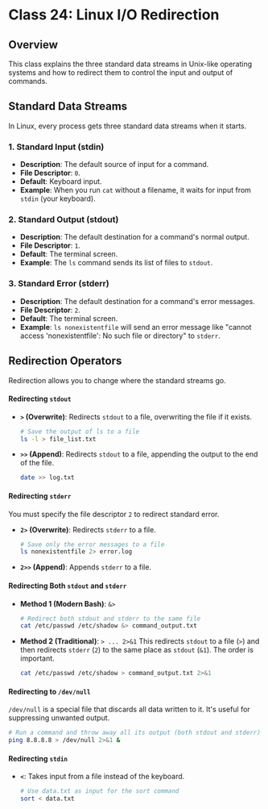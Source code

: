 # Class 24: Linux I/O Redirection

## Overview

This class explains the three standard data streams in Unix-like operating systems and how to redirect them to control the input and output of commands.

## Standard Data Streams

In Linux, every process gets three standard data streams when it starts.

### 1. Standard Input (stdin)

* **Description**: The default source of input for a command.
* **File Descriptor**: `0`.
* **Default**: Keyboard input.
* **Example**: When you run `cat` without a filename, it waits for input from `stdin` (your keyboard).

### 2. Standard Output (stdout)

* **Description**: The default destination for a command's normal output.
* **File Descriptor**: `1`.
* **Default**: The terminal screen.
* **Example**: The `ls` command sends its list of files to `stdout`.

### 3. Standard Error (stderr)

* **Description**: The default destination for a command's error messages.
* **File Descriptor**: `2`.
* **Default**: The terminal screen.
* **Example**: `ls nonexistentfile` will send an error message like "cannot access 'nonexistentfile': No such file or directory" to `stderr`.

## Redirection Operators

Redirection allows you to change where the standard streams go.

#### Redirecting `stdout`

* **`>` (Overwrite)**: Redirects `stdout` to a file, overwriting the file if it exists.
    ```bash
    # Save the output of ls to a file
    ls -l > file_list.txt
    ```
   

* **`>>` (Append)**: Redirects `stdout` to a file, appending the output to the end of the file.
    ```bash
    date >> log.txt
    ```

#### Redirecting `stderr`

You must specify the file descriptor `2` to redirect standard error.

* **`2>` (Overwrite)**: Redirects `stderr` to a file.
    ```bash
    # Save only the error messages to a file
    ls nonexistentfile 2> error.log
    ```
   

* **`2>>` (Append)**: Appends `stderr` to a file.

#### Redirecting Both `stdout` and `stderr`

* **Method 1 (Modern Bash)**: `&>`
    ```bash
    # Redirect both stdout and stderr to the same file
    cat /etc/passwd /etc/shadow &> command_output.txt
    ```
   

* **Method 2 (Traditional)**: `> ... 2>&1`
    This redirects `stdout` to a file (`>`) and then redirects `stderr` (`2`) to the same place as `stdout` (`&1`). The order is important.
    ```bash
    cat /etc/passwd /etc/shadow > command_output.txt 2>&1
    ```
   

#### Redirecting to `/dev/null`

`/dev/null` is a special file that discards all data written to it. It's useful for suppressing unwanted output.

```bash
# Run a command and throw away all its output (both stdout and stderr)
ping 8.8.8.8 > /dev/null 2>&1 &
```


#### Redirecting `stdin`

* **`<`**: Takes input from a file instead of the keyboard.
    ```bash
    # Use data.txt as input for the sort command
    sort < data.txt
    ```

